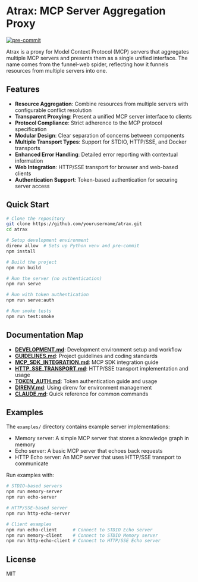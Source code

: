 # Atrax: MCP Server Aggregation Proxy

[![pre-commit](https://img.shields.io/badge/pre--commit-enabled-brightgreen?logo=pre-commit)](https://github.com/pre-commit/pre-commit)

Atrax is a proxy for Model Context Protocol (MCP) servers that aggregates multiple MCP servers and presents them as a single unified interface. The name comes from the funnel-web spider, reflecting how it funnels resources from multiple servers into one.

## Features

- **Resource Aggregation**: Combine resources from multiple servers with configurable conflict resolution
- **Transparent Proxying**: Present a unified MCP server interface to clients
- **Protocol Compliance**: Strict adherence to the MCP protocol specification
- **Modular Design**: Clear separation of concerns between components
- **Multiple Transport Types**: Support for STDIO, HTTP/SSE, and Docker transports
- **Enhanced Error Handling**: Detailed error reporting with contextual information
- **Web Integration**: HTTP/SSE transport for browser and web-based clients
- **Authentication Support**: Token-based authentication for securing server access

## Quick Start

```bash
# Clone the repository
git clone https://github.com/yourusername/atrax.git
cd atrax

# Setup development environment
direnv allow  # Sets up Python venv and pre-commit
npm install

# Build the project
npm run build

# Run the server (no authentication)
npm run serve

# Run with token authentication
npm run serve:auth

# Run smoke tests
npm run test:smoke
```

## Documentation Map

- **[DEVELOPMENT.md](./docs/DEVELOPMENT.md)**: Development environment setup and workflow
- **[GUIDELINES.md](./docs/GUIDELINES.md)**: Project guidelines and coding standards
- **[MCP_SDK_INTEGRATION.md](./docs/MCP_SDK_INTEGRATION.md)**: MCP SDK integration guide
- **[HTTP_SSE_TRANSPORT.md](./docs/HTTP_SSE_TRANSPORT.md)**: HTTP/SSE transport implementation and usage
- **[TOKEN_AUTH.md](./docs/TOKEN_AUTH.md)**: Token authentication guide and usage
- **[DIRENV.md](./docs/DIRENV.md)**: Using direnv for environment management
- **[CLAUDE.md](./CLAUDE.md)**: Quick reference for common commands

## Examples

The `examples/` directory contains example server implementations:
- Memory server: A simple MCP server that stores a knowledge graph in memory
- Echo server: A basic MCP server that echoes back requests
- HTTP Echo server: An MCP server that uses HTTP/SSE transport to communicate

Run examples with:
```bash
# STDIO-based servers
npm run memory-server
npm run echo-server

# HTTP/SSE-based server
npm run http-echo-server

# Client examples
npm run echo-client      # Connect to STDIO Echo server
npm run memory-client    # Connect to STDIO Memory server  
npm run http-echo-client # Connect to HTTP/SSE Echo server
```

## License

MIT
